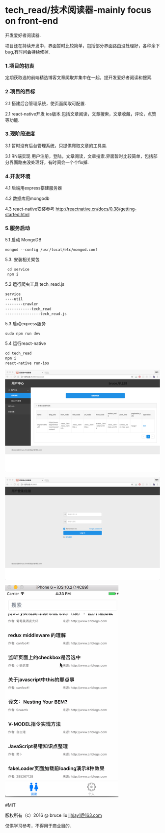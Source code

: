 # tech_read/技术阅读器-mainly focus on front-end

开发爱好者阅读器.

项目还在持续开发中，界面暂时比较简单，包括部分界面路由没处理好，各种余下bug,有时间会持续修掉.


<h3>1.项目的初衷</h3>

定期获取选的前端精选博客文章爬取并集中在一起，提开发爱好者阅读和搜索.

<h3>2.项目的目标</h3>
2.1 搭建后台管理系统，使页面爬取可配置.

2.1 react-native开发 ios版本.包括文章阅读，文章搜索，文章收藏，评论，点赞等功能.

<h3>3.现阶段进度</h3>
3.1 暂时没有后台管理系统，只提供爬取文章的工具类.

3.1 RN端实现 用户注册，登陆，文章阅读，文章搜索.界面暂时比较简单，包括部分界面路由没处理好，有时间会一个个fix掉.

<h3>4.开发环境</h3>
4.1 后端用express搭建服务器

4.2 数据库用mongodb

4.3 react-native安装参考 http://reactnative.cn/docs/0.38/getting-started.html

<h3>5.服务启动</h3>
5.1 启动 MongoDB

```
mongod --config /usr/local/etc/mongod.conf
```
5.3. 安装相关架包

```
 cd service
 npm i
```

5.2 运行爬虫工具 tech_read.js

```
service
----util
--------crawler
------------tech_read
----------------tech_read.js
```

5.3 启动express服务

```
sudo npm run dev
```
5.4 运行react-native

```
cd tech_read
npm i
react-native run-ios
```
![Image text](./1.png)

![Image text](./2.png)

![Image text](./react_show.gif)


#MIT

版权所有（c）2016 @ bruce liu <ljhjay1@163.com>

仅供学习参考，不得用于商业目的.
